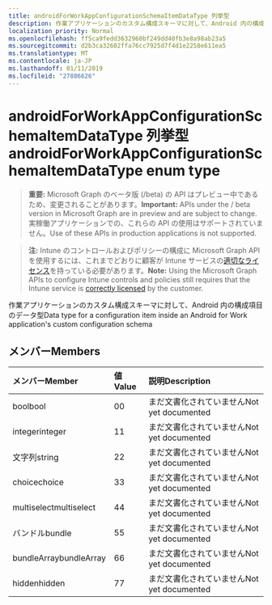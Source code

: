 ```yaml
---
title: androidForWorkAppConfigurationSchemaItemDataType 列挙型
description: 作業アプリケーションのカスタム構成スキーマに対して、Android 内の構成項目のデータ型
localization_priority: Normal
ms.openlocfilehash: ff5ca9fedd3632960bf249dd40fb3e8a98ab23a5
ms.sourcegitcommit: d2b3ca32602ffa76cc7925d7f4d1e2258e611ea5
ms.translationtype: MT
ms.contentlocale: ja-JP
ms.lasthandoff: 01/11/2019
ms.locfileid: "27886626"
---
```

# <a name="androidforworkappconfigurationschemaitemdatatype-enum-type"></a><span data-ttu-id="83608-103">androidForWorkAppConfigurationSchemaItemDataType 列挙型</span><span class="sxs-lookup"><span data-stu-id="83608-103">androidForWorkAppConfigurationSchemaItemDataType enum type</span></span>

> <span data-ttu-id="83608-104">**重要:** Microsoft Graph のベータ版 (/beta) の API はプレビュー中であるため、変更されることがあります。</span><span class="sxs-lookup"><span data-stu-id="83608-104">**Important:** APIs under the / beta version in Microsoft Graph are in preview and are subject to change.</span></span> <span data-ttu-id="83608-105">実稼働アプリケーションでの、これらの API の使用はサポートされていません。</span><span class="sxs-lookup"><span data-stu-id="83608-105">Use of these APIs in production applications is not supported.</span></span>

> <span data-ttu-id="83608-106">**注:** Intune のコントロールおよびポリシーの構成に Microsoft Graph API を使用するには、これまでどおりに顧客が Intune サービスの[適切なライセンス](https://go.microsoft.com/fwlink/?linkid=839381)を持っている必要があります。</span><span class="sxs-lookup"><span data-stu-id="83608-106">**Note:** Using the Microsoft Graph APIs to configure Intune controls and policies still requires that the Intune service is [correctly licensed](https://go.microsoft.com/fwlink/?linkid=839381) by the customer.</span></span>

<span data-ttu-id="83608-107">作業アプリケーションのカスタム構成スキーマに対して、Android 内の構成項目のデータ型</span><span class="sxs-lookup"><span data-stu-id="83608-107">Data type for a configuration item inside an Android for Work application's custom configuration schema</span></span>
## <a name="members"></a><span data-ttu-id="83608-108">メンバー</span><span class="sxs-lookup"><span data-stu-id="83608-108">Members</span></span>
|<span data-ttu-id="83608-109">メンバー</span><span class="sxs-lookup"><span data-stu-id="83608-109">Member</span></span>|<span data-ttu-id="83608-110">値</span><span class="sxs-lookup"><span data-stu-id="83608-110">Value</span></span>|<span data-ttu-id="83608-111">説明</span><span class="sxs-lookup"><span data-stu-id="83608-111">Description</span></span>|
|:---|:---|:---|
|<span data-ttu-id="83608-112">bool</span><span class="sxs-lookup"><span data-stu-id="83608-112">bool</span></span>|<span data-ttu-id="83608-113">0</span><span class="sxs-lookup"><span data-stu-id="83608-113">0</span></span>|<span data-ttu-id="83608-114">まだ文書化されていません</span><span class="sxs-lookup"><span data-stu-id="83608-114">Not yet documented</span></span>|
|<span data-ttu-id="83608-115">integer</span><span class="sxs-lookup"><span data-stu-id="83608-115">integer</span></span>|<span data-ttu-id="83608-116">1</span><span class="sxs-lookup"><span data-stu-id="83608-116">1</span></span>|<span data-ttu-id="83608-117">まだ文書化されていません</span><span class="sxs-lookup"><span data-stu-id="83608-117">Not yet documented</span></span>|
|<span data-ttu-id="83608-118">文字列</span><span class="sxs-lookup"><span data-stu-id="83608-118">string</span></span>|<span data-ttu-id="83608-119">2</span><span class="sxs-lookup"><span data-stu-id="83608-119">2</span></span>|<span data-ttu-id="83608-120">まだ文書化されていません</span><span class="sxs-lookup"><span data-stu-id="83608-120">Not yet documented</span></span>|
|<span data-ttu-id="83608-121">choice</span><span class="sxs-lookup"><span data-stu-id="83608-121">choice</span></span>|<span data-ttu-id="83608-122">3</span><span class="sxs-lookup"><span data-stu-id="83608-122">3</span></span>|<span data-ttu-id="83608-123">まだ文書化されていません</span><span class="sxs-lookup"><span data-stu-id="83608-123">Not yet documented</span></span>|
|<span data-ttu-id="83608-124">multiselect</span><span class="sxs-lookup"><span data-stu-id="83608-124">multiselect</span></span>|<span data-ttu-id="83608-125">4</span><span class="sxs-lookup"><span data-stu-id="83608-125">4</span></span>|<span data-ttu-id="83608-126">まだ文書化されていません</span><span class="sxs-lookup"><span data-stu-id="83608-126">Not yet documented</span></span>|
|<span data-ttu-id="83608-127">バンドル</span><span class="sxs-lookup"><span data-stu-id="83608-127">bundle</span></span>|<span data-ttu-id="83608-128">5</span><span class="sxs-lookup"><span data-stu-id="83608-128">5</span></span>|<span data-ttu-id="83608-129">まだ文書化されていません</span><span class="sxs-lookup"><span data-stu-id="83608-129">Not yet documented</span></span>|
|<span data-ttu-id="83608-130">bundleArray</span><span class="sxs-lookup"><span data-stu-id="83608-130">bundleArray</span></span>|<span data-ttu-id="83608-131">6</span><span class="sxs-lookup"><span data-stu-id="83608-131">6</span></span>|<span data-ttu-id="83608-132">まだ文書化されていません</span><span class="sxs-lookup"><span data-stu-id="83608-132">Not yet documented</span></span>|
|<span data-ttu-id="83608-133">hidden</span><span class="sxs-lookup"><span data-stu-id="83608-133">hidden</span></span>|<span data-ttu-id="83608-134">7</span><span class="sxs-lookup"><span data-stu-id="83608-134">7</span></span>|<span data-ttu-id="83608-135">まだ文書化されていません</span><span class="sxs-lookup"><span data-stu-id="83608-135">Not yet documented</span></span>|





